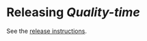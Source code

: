 # Releasing *Quality-time*

See the [release instructions](https://quality-time.readthedocs.io/en/latest/development.html#releasing).
